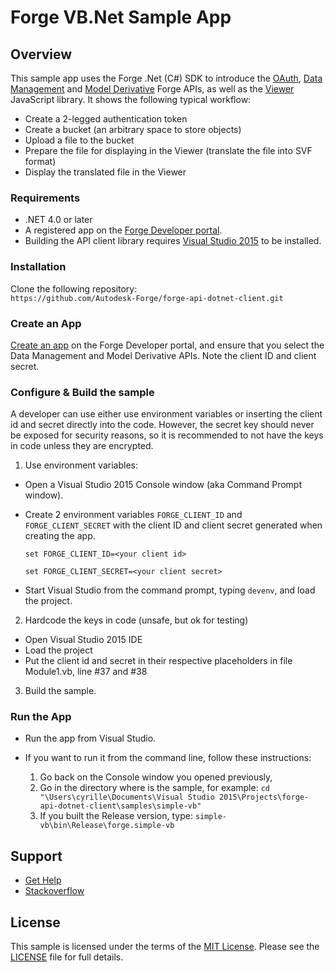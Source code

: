 # Forge VB.Net Sample App

## Overview
This sample app uses the Forge .Net (C#) SDK to introduce the 
[OAuth](https://developer.autodesk.com/en/docs/oauth/v2/overview/), 
[Data Management](https://developer.autodesk.com/en/docs/data/v2/overview/) 
and [Model Derivative](https://developer.autodesk.com/en/docs/model-derivative/v2/overview/) Forge APIs, 
as well as the [Viewer](https://developer.autodesk.com/en/docs/viewer/v2/overview/) JavaScript library. 
It shows the following typical workflow:

* Create a 2-legged authentication token
* Create a bucket (an arbitrary space to store objects)
* Upload a file to the bucket
* Prepare the file for displaying in the Viewer (translate the file into SVF format)
* Display the translated file in the Viewer


### Requirements
* .NET 4.0 or later
* A registered app on the <a href="https://developer.autodesk.com/myapps" target="_blank">Forge Developer portal</a>.
* Building the API client library requires [Visual Studio 2015](https://www.visualstudio.com/downloads/) to be installed.


### Installation
Clone the following repository:<br />
    ```https://github.com/Autodesk-Forge/forge-api-dotnet-client.git```


### Create an App
[Create an app](https://developer.autodesk.com/en/docs/oauth/v2/tutorials/create-app/) on the 
Forge Developer portal, and ensure that you select the Data Management and Model Derivative APIs. 
Note the client ID and client secret.


### Configure & Build the sample
A developer can use either use environment variables or inserting the client id and secret directly
into the code. However, the secret key should never be exposed for security reasons, so it is recommended
to not have the keys in code unless they are encrypted.
 
1. Use environment variables:
 
  * Open a Visual Studio 2015 Console window (aka Command Prompt window).
  * Create 2 environment variables `FORGE_CLIENT_ID` and `FORGE_CLIENT_SECRET` with the client ID and client secret generated when creating the app.
  
    ```
    set FORGE_CLIENT_ID=<your client id>
    
    set FORGE_CLIENT_SECRET=<your client secret>
    ```
  * Start Visual Studio from the command prompt, typing ``` devenv ```, and load the project.
 
2. Hardcode the keys in code (unsafe, but ok for testing)
  * Open Visual Studio 2015 IDE
  * Load the project
  * Put the client id and secret in their respective placeholders in file Module1.vb, line #37 and #38
 
3. Build the sample.
 
 
### Run the App
* Run the app from Visual Studio.
* If you want to run it from the command line, follow these instructions:

  1. Go back on the Console window you opened previously,
  2. Go in the directory where is the sample, for example: ``` cd "\Users\cyrille\Documents\Visual Studio 2015\Projects\forge-api-dotnet-client\samples\simple-vb" ```
  3. If you built the Release version, type: ``` simple-vb\bin\Release\forge.simple-vb ```


## Support
* [Get Help](https://developer.autodesk.com/en/support/get-help)
* [Stackoverflow](http://stackoverflow.com/questions/tagged/forge)


## License

This sample is licensed under the terms of the [MIT License](http://opensource.org/licenses/MIT).
Please see the [LICENSE](LICENSE) file for full details.
